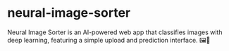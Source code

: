 # neural-image-sorter
Neural Image Sorter is an AI-powered web app that classifies images with deep learning, featuring a simple upload and prediction interface. 🖼️🤖
